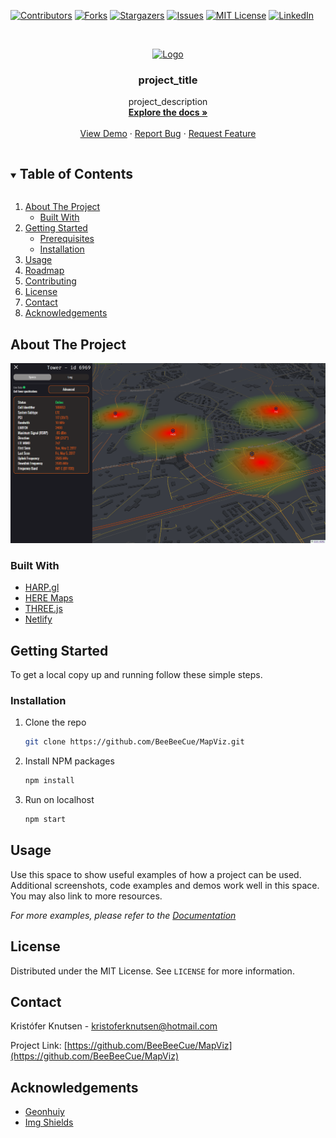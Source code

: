 <!-- PROJECT SHIELDS -->
<!--
*** I'm using markdown "reference style" links for readability.
*** Reference links are enclosed in brackets [ ] instead of parentheses ( ).
*** See the bottom of this document for the declaration of the reference variables
*** for contributors-url, forks-url, etc. This is an optional, concise syntax you may use.
*** https://www.markdownguide.org/basic-syntax/#reference-style-links
-->
[![Contributors][contributors-shield]][contributors-url]
[![Forks][forks-shield]][forks-url]
[![Stargazers][stars-shield]][stars-url]
[![Issues][issues-shield]][issues-url]
[![MIT License][license-shield]][license-url]
[![LinkedIn][linkedin-shield]][linkedin-url]



<!-- PROJECT LOGO -->
<br />
<p align="center">
  <a href="https://github.com/BeeBeeCue/MapViz">
    <img src="images/logo.png" alt="Logo" width="80" height="80">
  </a>

  <h3 align="center">project_title</h3>

  <p align="center">
    project_description
    <br />
    <a href="https://github.com/BeeBeeCue/MapViz/repo_name"><strong>Explore the docs »</strong></a>
    <br />
    <br />
    <a href="https://github.com/BeeBeeCue/MapViz">View Demo</a>
    ·
    <a href="https://github.com/BeeBeeCue/MapViz/issues">Report Bug</a>
    ·
    <a href="https://github.com/BeeBeeCue/MapViz/issues">Request Feature</a>
  </p>
</p>



<!-- TABLE OF CONTENTS -->
<details open="open">
  <summary><h2 style="display: inline-block">Table of Contents</h2></summary>
  <ol>
    <li>
      <a href="#about-the-project">About The Project</a>
      <ul>
        <li><a href="#built-with">Built With</a></li>
      </ul>
    </li>
    <li>
      <a href="#getting-started">Getting Started</a>
      <ul>
        <li><a href="#prerequisites">Prerequisites</a></li>
        <li><a href="#installation">Installation</a></li>
      </ul>
    </li>
    <li><a href="#usage">Usage</a></li>
    <li><a href="#roadmap">Roadmap</a></li>
    <li><a href="#contributing">Contributing</a></li>
    <li><a href="#license">License</a></li>
    <li><a href="#contact">Contact</a></li>
    <li><a href="#acknowledgements">Acknowledgements</a></li>
  </ol>
</details>



<!-- ABOUT THE PROJECT -->
## About The Project

[![Product Name Screen Shot][product-screenshot]](mapviz.netlify.app)


### Built With

* [HARP.gl](https://www.harp.gl)
* [HERE Maps](https://www.here.com)
* [THREE.js](https://www.threejs.org)
* [Netlify](https://www.netlify.com)



<!-- GETTING STARTED -->
## Getting Started

To get a local copy up and running follow these simple steps.


### Installation

1. Clone the repo
   ```sh
   git clone https://github.com/BeeBeeCue/MapViz.git
   ```
2. Install NPM packages
   ```sh
   npm install
   ```
3. Run on localhost
   ```sh
   npm start
   ```



<!-- USAGE EXAMPLES -->
## Usage

Use this space to show useful examples of how a project can be used. Additional screenshots, code examples and demos work well in this space. You may also link to more resources.

_For more examples, please refer to the [Documentation](https://example.com)_




<!-- LICENSE -->
## License

Distributed under the MIT License. See `LICENSE` for more information.



<!-- CONTACT -->
## Contact

Kristófer Knutsen - kristoferknutsen@hotmail.com

Project Link: [https://github.com/BeeBeeCue/MapViz](https://github.com/BeeBeeCue/MapViz)



<!-- ACKNOWLEDGEMENTS -->
## Acknowledgements

* [Geonhuiy](https://github.com/geonhuiy)
* [Img Shields](https://shields.io)






<!-- MARKDOWN LINKS & IMAGES -->
<!-- https://www.markdownguide.org/basic-syntax/#reference-style-links -->
[contributors-shield]: https://img.shields.io/github/contributors/BeeBeeCue/MapViz.svg?style=for-the-badge
[contributors-url]: https://github.com/BeeBeeCue/MapViz/graphs/contributors
[forks-shield]: https://img.shields.io/github/forks/BeeBeeCue/MapViz.svg?style=for-the-badge
[forks-url]: https://github.com/BeeBeeCue/MapViz/network/members
[stars-shield]: https://img.shields.io/github/stars/BeeBeeCue/MapViz.svg?style=for-the-badge
[stars-url]: https://github.com/BeeBeeCue/MapViz/stargazers
[issues-shield]: https://img.shields.io/github/issues/BeeBeeCue/MapViz.svg?style=for-the-badge
[issues-url]: https://github.com/BeeBeeCue/MapViz/issues
[license-shield]: https://img.shields.io/github/license/BeeBeeCue/MapViz?style=for-the-badge
[license-url]: https://github.com/BeeBeeCue/MapViz/blob/master/LICENSE.txt
[linkedin-shield]: https://img.shields.io/badge/-LinkedIn-black.svg?style=for-the-badge&logo=linkedin&colorB=555
[linkedin-url]: https://linkedin.com/in/k-knutsen
[product-screenshot]: images/MapViz.png
